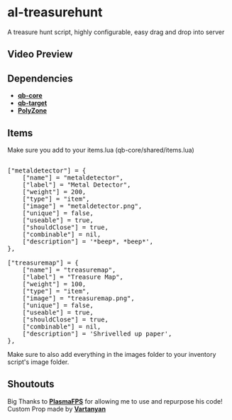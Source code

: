 # al-treasurehunt


A treasure hunt script, highly configurable, easy drag and drop into server

## Video Preview


## Dependencies
- <a href="https://github.com/qbcore-framework/qb-core">**qb-core**</a>
- <a href="https://github.com/BerkieBb/qb-target">**qb-target**</a>
- <a href="https://github.com/mkafrin/PolyZone">**PolyZone**</a>

## Items
Make sure you add to your items.lua (qb-core/shared/items.lua)
<pre>

["metaldetector"] = {
    ["name"] = "metaldetector",
    ["label"] = "Metal Detector",
    ["weight"] = 200,
    ["type"] = "item",
    ["image"] = "metaldetector.png",
    ["unique"] = false,
    ["useable"] = true,
    ["shouldClose"] = true,
    ["combinable"] = nil,
    ["description"] = '*beep*, *beep*',
},

["treasuremap"] = {
    ["name"] = "treasuremap",
    ["label"] = "Treasure Map",
    ["weight"] = 100,
    ["type"] = "item",
    ["image"] = "treasuremap.png",
    ["unique"] = false,
    ["useable"] = true,
    ["shouldClose"] = true,
    ["combinable"] = nil,
    ["description"] = 'Shrivelled up paper',
},
</pre>

Make sure to also add everything in the images folder to your inventory script's image folder.

## Shoutouts
Big Thanks to <a href ="https://github.com/plasmaFPS">**PlasmaFPS**</a> for allowing me to use and repurpose his code!
Custom Prop made by <a href="https://www.turbosquid.com/3d-models/3d-metal-detector/1138741">**Vartanyan**</a>
